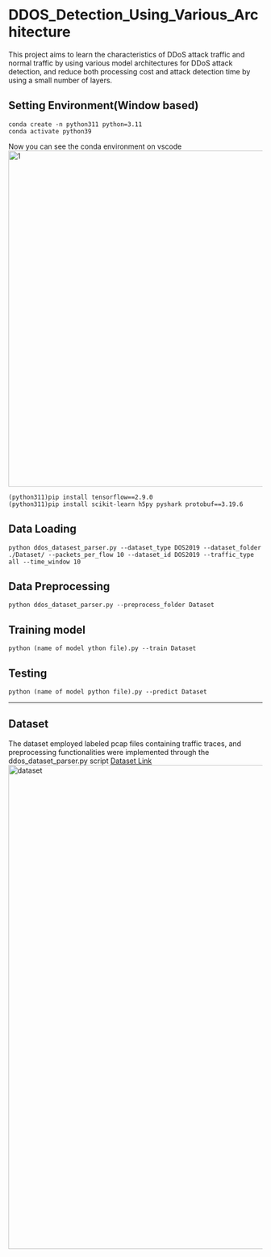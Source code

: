 # DDOS_Detection_Using_Various_Architecture

This project aims to learn the characteristics of DDoS attack traffic and normal traffic by using various model architectures for DDoS attack detection, and reduce both processing cost and attack detection time by using a small number of layers.

## Setting Environment(Window based)
```
conda create -n python311 python=3.11
conda activate python39
```
Now you can see the conda environment on vscode
<img width="665" alt="1" src="https://github.com/qkrwoghd04/DDOS_Detection_Using_Various_Architecture/assets/122519801/95bdf2fe-aa54-4ef1-83d6-885c6c416550">
```
(python311)pip install tensorflow==2.9.0
(python311)pip install scikit-learn h5py pyshark protobuf==3.19.6
```

## Data Loading
```
python ddos_datasest_parser.py --dataset_type DOS2019 --dataset_folder ./Dataset/ --packets_per_flow 10 --dataset_id DOS2019 --traffic_type all --time_window 10
```

## Data Preprocessing
```
python ddos_dataset_parser.py --preprocess_folder Dataset
```

## Training model
```
python (name of model ython file).py --train Dataset  
```

## Testing
```
python (name of model python file).py --predict Dataset   
```
---
## Dataset
The dataset employed labeled pcap files containing traffic traces, and preprocessing functionalities were implemented through the ddos_dataset_parser.py script
[Dataset Link](https://www.unb.ca/cic/datasets/ddos-2019.html)
<img width="958" alt="dataset" src="https://github.com/qkrwoghd04/DDOS_Detection_Using_Various_Architecture/assets/122519801/7e47050d-199d-435a-b56e-0ba1554e1005">
